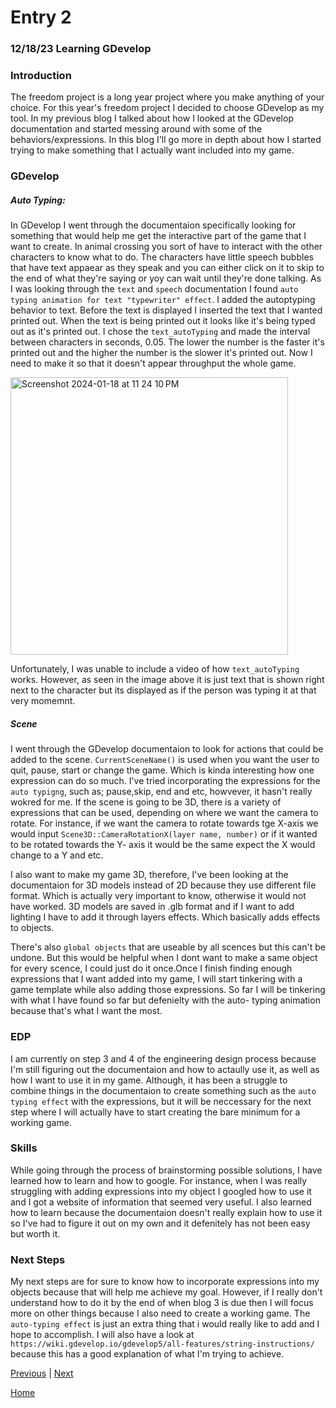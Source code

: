 # Entry 2
### 12/18/23 Learning GDevelop

### Introduction
 The freedom project is a long year project where you make anything of your choice. For this year's freedom project I decided to choose GDevelop as my tool. In my previous blog I talked about how I looked at the GDevelop documentation and started messing around with some of the behaviors/expressions. In this blog I'll go more in depth about how I started trying to make something that I actually want included into my game.

### GDevelop
##### Auto Typing:
 In GDevelop I went through the documentaion specifically looking for something that would help me get the interactive part of the game that I want to create. In animal crossing you sort of have to interact with the other characters to know what to do. The characters have little speech bubbles that have text appaear as they speak and you can either click on it to skip to the end of what they're saying or yoy can wait until they're done talking. As I was looking through the `text` and `speech` documentation I found `auto typing animation for text "typewriter" effect`. I added the autoptyping behavior to text. Before the text is displayed I inserted the text that I wanted printed out. When the text is being printed out it looks like it's being typed out as it's printed out. I chose the `text_autoTyping` and made the interval between characters in seconds, 0.05. The lower the number is the faster it's printed out and the higher the number is the slower it's printed out. Now I need to make it so that it doesn't appear throughput the whole game.

 <img width="444" alt="Screenshot 2024-01-18 at 11 24 10 PM" src="https://github.com/arianas4499/apcsa-freedom-project/assets/91750441/061ca9a0-395f-4956-92bb-39be9a5d5749">

Unfortunately, I was unable to include a video of how `text_autoTyping` works. However, as seen in the image above it is just text that is shown right next to the character but its displayed as if the person was typing it at that very momemnt.

##### Scene
I went through the GDevelop documentaion to look for actions that could be added to the scene. `CurrentSceneName()` is used when you want the user to quit, pause, start or change the game. Which is kinda interesting how one expression can do so much. I've tried incorporating the expressions for the `auto typigng`, such as; pause,skip, end and etc, howvever, it hasn't really wokred for me.  If the scene is going to be 3D, there is a variety of expressions that can be used,  depending on where we want the camera to rotate. For instance, if we want the camera to rotate towards tge X-axis we would input `Scene3D::CameraRotationX(layer name, number)` or if it wanted to be rotated towards the Y- axis it would be the same expect the X would change to a Y and etc.

I also want to make my game 3D, therefore, I've been looking at the documentaion for 3D models instead of 2D because they use different file format. Which is actually very important to know, otherwise it would not have worked. 3D models are saved in .glb format and if I want to add lighting I have to add it through layers effects. Which basically adds effects to objects.

There's also `global objects` that are useable by all scences but this can't be undone. But this would be helpful when I dont want to make a same object for every scence, I could just do it once.Once I finish finding enough expressions that I want added into my game, I will start tinkering with a game template while also adding those expressions. So far I will be tinkering with what I have found so far but defenielty with the auto- typing animation because that's what I want the most.

### EDP
I am currently on step 3 and 4 of the engineering design process because I'm still figuring out the documentaion and how to actaully use it, as well as how I want to use it in my game. Although, it has been a struggle to combine things in the documentaion to create something such as the `auto typing effect` with the expressions, but it will be neccessary for the next step where I will actually have to start creating the bare minimum for a working game.

### Skills
While going through the process of brainstorming possible solutions, I have learned how to learn and how to google. For instance, when I was really struggling with adding expressions into my object I googled how to use it and I got a website of information that seemed very useful. I also learned how to learn because the documentaion doesn't really explain how to use it so I've had to figure it out on my own and it defenitely has not been easy but worth it.

### Next Steps
My next steps are for sure to know how to incorporate expressions into my objects because that will help me achieve my goal. However, if I really don't understand how to do it by the end of when blog 3 is due then I will focus more on other things because I also need to create a working game. The `auto-typing effect` is just an extra thing that i would really like to add and I hope to accomplish. I will also have a look at ` https://wiki.gdevelop.io/gdevelop5/all-features/string-instructions/ ` because this has a good explanation of what I'm trying to achieve.

[Previous](entry01.md) | [Next](entry03.md)

[Home](../README.md)
